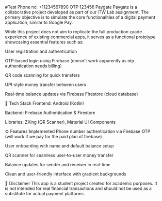 #Test Phone no: +11234567890  OTP:123456
Paygate
Paygate is a collaborative project developed as part of our ITW Lab assignment. The primary objective is to simulate the core functionalities of a digital payment application, similar to Google Pay.

While this project does not aim to replicate the full production-grade experience of existing commercial apps, it serves as a functional prototype showcasing essential features such as:

User registration and authentication

OTP-based login using Firebase (doesn't work apparently as otp authentication needs billing)

QR code scanning for quick transfers

UPI-style money transfer between users

Real-time balance updates via Firebase Firestore (cloud database)

🔧 Tech Stack
Frontend: Android (Kotlin)

Backend: Firebase Authentication & Firestore

Libraries: ZXing (QR Scanner), Material UI Components

⚙️ Features Implemented
Phone number authentication via Firebase OTP (will work if we pay for the paid plan of firebase)

User onboarding with name and default balance setup

QR scanner for seamless user-to-user money transfer

Balance updates for sender and receiver in real-time

Clean and user-friendly interface with gradient backgrounds

📌 Disclaimer
This app is a student project created for academic purposes. It is not intended for real financial transactions and should not be used as a substitute for actual payment platforms.
